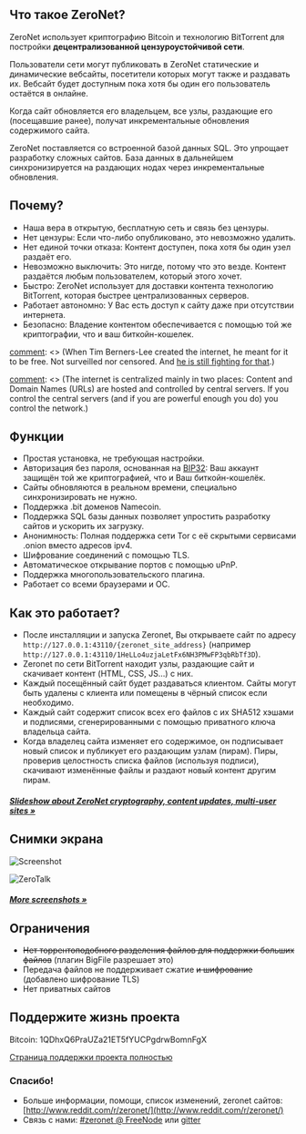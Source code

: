 ## Что такое ZeroNet?

ZeroNet использует криптографию Bitcoin и технологию BitTorrent для постройки **децентрализованной цензуроустойчивой сети**.

Пользователи сети могут публиковать в ZeroNet статические и динамические вебсайты, посетители которых могут также и раздавать их. Вебсайт будет доступным пока хотя бы один его пользователь остаётся в онлайне.

Когда сайт обновляется его владельцем, все узлы, раздающие его (посещавшие ранее), получат инкрементальные обновления содержимого сайта.

ZeroNet поставляется со встроенной базой данных SQL. Это упрощает разработку сложных сайтов. База данных в дальнейшем синхронизируется на раздающих нодах через инкрементальные обновления.


## Почему?

* Наша вера в открытую, бесплатную сеть и связь без цензуры.
* Нет цензуры: Если что-либо опубликовано, это невозможно удалить.
* Нет единой точки отказа: Контент доступен, пока хотя бы один узел раздаёт его.
* Невозможно выключить: Это нигде, потому что это везде. Контент раздаётся любым пользователем, который этого хочет.
* Быстро: ZeroNet использует для доставки контента технологию BitTorrent, которая быстрее централизованных серверов.
* Работает автономно: У Вас есть доступ к сайту даже при отсутствии интернета.
* Безопасно: Владение контентом обеспечивается с помощью той же криптографии, что и ваш биткойн-кошелек.

[comment]: <> (I'm unsure about the following bit. Thoughts?)
[comment]: <> (# What problem is ZeroNet solving?)

[comment]: <> (When Tim Berners-Lee created the internet, he meant for it to be free. Not surveilled nor censored. And [he is still fighting for that](http://edition.cnn.com/2014/03/12/tech/web/tim-berners-lee-web-freedom/).)

[comment]: <> (The internet is centralized mainly in two places: Content and Domain Names (URLs) are hosted and controlled by central servers. If you control the central servers (and if you are powerful enough you do) you control the network.)

[comment]: <> (**Decentralized content storage**)

[comment]: <> (ZeroNet tackles the content storage problem by giving everyone the ability to store content. Site visitors can choose to store a website on their computers, and when they do this they also help to serve the site to other users. The site is online even if only one user is hosting it.)

[comment]: <> (**Shared DNS cache**)

[comment]: <> (Site addresses on ZeroNet are cached by all network members. When you type a ZeroNet site URL on your browser this will query other peers connected to you about the site. If one of these peers happen to have the site they will send it to you, if not, they will forward your query along.)

[comment]: <> (This architecture means that when a site URL is created, as long as one peer is serving it, there is no way to take the URL down.)


## Функции

 * Простая установка, не требующая настройки.
 * Авторизация без пароля, основанная на [BIP32](https://github.com/bitcoin/bips/blob/master/bip-0032.mediawiki): Ваш аккаунт защищён той же криптографией, что и Ваш биткойн-кошелёк.
 * Сайты обновляются в реальном времени, специально синхронизировать не нужно.
 * Поддержка .bit доменов Namecoin.
 * Поддержка SQL базы данных позволяет упростить разработку сайтов и ускорить их загрузку.
 * Анонимность: Полная поддержка сети Tor с её скрытыми сервисами .onion вместо адресов ipv4.
 * Шифрование соединений с помощью TLS.
 * Автоматическое открывание портов с помощью uPnP.
 * Поддержка многопользовательского плагина.
 * Работает со всеми браузерами и ОС.


## Как это работает?

* После инсталляции и запуска Zeronet, Вы открываете сайт по адресу
  `http://127.0.0.1:43110/{zeronet_site_address}` (например `http://127.0.0.1:43110/1HeLLo4uzjaLetFx6NH3PMwFP3qbRbTf3D`).
* Zeronet по сети BitTorrent находит узлы, раздающие сайт и скачивает контент (HTML, CSS, JS...) с них.
* Каждый посещённый сайт будет раздаваться клиентом. Сайты могут быть удалены с клиента или помещены в чёрный список если необходимо.
* Каждый сайт содержит список всех его файлов с их SHA512 хэшами и подписями, сгенерированными с помощью приватного ключа владельца сайта.
* Когда владелец сайта изменяет его содержимое, он подписывает новый список и публикует его раздающим узлам (пирам).
  Пиры, проверив целостность списка файлов (используя подписи), скачивают изменённые файлы и раздают новый контент другим пирам.

##### [Slideshow about ZeroNet cryptography, content updates, multi-user sites &raquo;](https://docs.google.com/presentation/d/1_2qK1IuOKJ51pgBvllZ9Yu7Au2l551t3XBgyTSvilew/pub?start=false&loop=false&delayms=3000)


## Снимки экрана

![Screenshot](./img/zerohello.png)

![ZeroTalk](./img/zerotalk.png)

##### [More screenshots &raquo;](/using_zeronet/sample_sites/)

## Ограничения

* <strike>Нет торрентоподобного разделения файлов для поддержки больших файлов</strike> (плагин BigFile разрешает это)
* Передача файлов не поддерживает сжатие <strike>и шифрование</strike> (добавлено шифрование TLS)
* Нет приватных сайтов

## Поддержите жизнь проекта

Bitcoin: 1QDhxQ6PraUZa21ET5fYUCPgdrwBomnFgX

[Страница поддержки проекта полностью](help_zeronet/donate/)

### Спасибо!

* Больше информации, помощи, список изменений, zeronet сайтов: [http://www.reddit.com/r/zeronet/](http://www.reddit.com/r/zeronet/)
* Связь с нами: [#zeronet @ FreeNode](https://kiwiirc.com/client/irc.freenode.net/zeronet) или [gitter](https://gitter.im/HelloZeroNet/ZeroNet)

